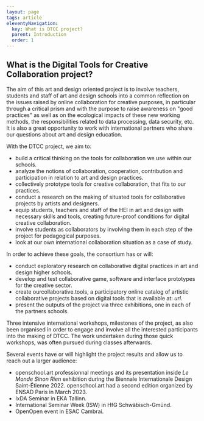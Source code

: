 ```yaml
---
layout: page
tags: article
eleventyNavigation:
  key: What is DTCC project?
  parent: Introduction
  order: 1
---
```


## What is the Digital Tools for Creative Collaboration project?

The aim of this art and design oriented project is to involve teachers, students and staff of art and design schools into a common reflection on the issues raised by online collaboration for creative purposes, in particular through a critical prism and with the purpose to raise awareness on "good practices" as well as on the ecological impacts of these new working methods, the responsibilities related to data processing, data security, etc. It is also a great opportunity to work with international partners who share our questions about art and design education.

With the DTCC project, we aim to:
- build a critical thinking on the tools for collaboration we use within our schools.
- analyze the notions of collaboration, cooperation, contribution and participation in relation to art and design practices.
- collectively prototype tools for creative collaboration, that fits to our practices.
- conduct a research on the making of situated tools for collaborative projects by artists and designers.
- equip students, teachers and staff of the HEI in art and design with necessary skills and tools, creating future-proof conditions for digital creative collaboration.
- involve students as collaborators by involving them in each step of the project for pedagogical purposes.
- look at our own international collaboration situation as a case of study.

In order to achieve these goals, the consortium has or will:
- conduct exploratory research on collaborative digital practices in art and design higher schools.
- develop and test collaborative game, software and interface prototypes for the creative sector.
- create ourcollaborative.tools, a participatory online catalog of artistic collaborative projects based on digital tools that is available at: *url*.
- present the outputs of the project via three exhibitions, one in each of the partners schools.

Three intensive international workshops, milestones of the project, as also been organised in order to engage and involve all the interested participants into the making of DTCC. The work undertaken during those quick workshops, was often pursued during classes afterwards.
 
Several events have or will highlight the project results and allow us to reach out a larger audience:
- openschool.art professionnal meetings and its presentation inside *Le Monde Sinon Rien* exhibition during the Biennale Internationale Design Saint-Étienne 2022. openschool.art had a second edition organized by ENSAD Paris in March 2023.
- IxDA Seminar in EKA Tallinn.
- International Seminar Week (ISW) in HfG Schwäbisch-Gmünd.
- OpenOpen event in ESAC Cambrai.
